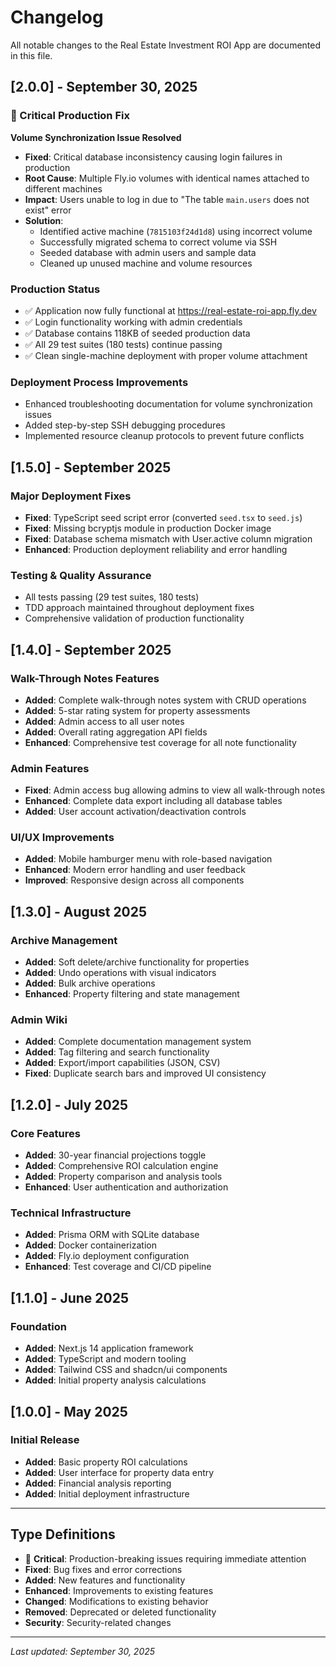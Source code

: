 # Changelog

All notable changes to the Real Estate Investment ROI App are documented in this file.

## [2.0.0] - September 30, 2025

### 🚨 Critical Production Fix

**Volume Synchronization Issue Resolved**

- **Fixed**: Critical database inconsistency causing login failures in production
- **Root Cause**: Multiple Fly.io volumes with identical names attached to different machines
- **Impact**: Users unable to log in due to "The table `main.users` does not exist" error
- **Solution**: 
  - Identified active machine (`7815103f24d1d8`) using incorrect volume
  - Successfully migrated schema to correct volume via SSH
  - Seeded database with admin users and sample data
  - Cleaned up unused machine and volume resources

### Production Status

- ✅ Application now fully functional at https://real-estate-roi-app.fly.dev
- ✅ Login functionality working with admin credentials
- ✅ Database contains 118KB of seeded production data
- ✅ All 29 test suites (180 tests) continue passing
- ✅ Clean single-machine deployment with proper volume attachment

### Deployment Process Improvements

- Enhanced troubleshooting documentation for volume synchronization issues
- Added step-by-step SSH debugging procedures
- Implemented resource cleanup protocols to prevent future conflicts

## [1.5.0] - September 2025

### Major Deployment Fixes

- **Fixed**: TypeScript seed script error (converted `seed.tsx` to `seed.js`)
- **Fixed**: Missing bcryptjs module in production Docker image
- **Fixed**: Database schema mismatch with User.active column migration
- **Enhanced**: Production deployment reliability and error handling

### Testing & Quality Assurance

- All tests passing (29 test suites, 180 tests)
- TDD approach maintained throughout deployment fixes
- Comprehensive validation of production functionality

## [1.4.0] - September 2025

### Walk-Through Notes Features

- **Added**: Complete walk-through notes system with CRUD operations
- **Added**: 5-star rating system for property assessments
- **Added**: Admin access to all user notes
- **Added**: Overall rating aggregation API fields
- **Enhanced**: Comprehensive test coverage for all note functionality

### Admin Features

- **Fixed**: Admin access bug allowing admins to view all walk-through notes
- **Enhanced**: Complete data export including all database tables
- **Added**: User account activation/deactivation controls

### UI/UX Improvements

- **Added**: Mobile hamburger menu with role-based navigation
- **Enhanced**: Modern error handling and user feedback
- **Improved**: Responsive design across all components

## [1.3.0] - August 2025

### Archive Management

- **Added**: Soft delete/archive functionality for properties
- **Added**: Undo operations with visual indicators
- **Added**: Bulk archive operations
- **Enhanced**: Property filtering and state management

### Admin Wiki

- **Added**: Complete documentation management system
- **Added**: Tag filtering and search functionality
- **Added**: Export/import capabilities (JSON, CSV)
- **Fixed**: Duplicate search bars and improved UI consistency

## [1.2.0] - July 2025

### Core Features

- **Added**: 30-year financial projections toggle
- **Added**: Comprehensive ROI calculation engine
- **Added**: Property comparison and analysis tools
- **Enhanced**: User authentication and authorization

### Technical Infrastructure

- **Added**: Prisma ORM with SQLite database
- **Added**: Docker containerization
- **Added**: Fly.io deployment configuration
- **Enhanced**: Test coverage and CI/CD pipeline

## [1.1.0] - June 2025

### Foundation

- **Added**: Next.js 14 application framework
- **Added**: TypeScript and modern tooling
- **Added**: Tailwind CSS and shadcn/ui components
- **Added**: Initial property analysis calculations

## [1.0.0] - May 2025

### Initial Release

- **Added**: Basic property ROI calculations
- **Added**: User interface for property data entry
- **Added**: Financial analysis reporting
- **Added**: Initial deployment infrastructure

---

## Type Definitions

- 🚨 **Critical**: Production-breaking issues requiring immediate attention
- **Fixed**: Bug fixes and error corrections
- **Added**: New features and functionality
- **Enhanced**: Improvements to existing features
- **Changed**: Modifications to existing behavior
- **Removed**: Deprecated or deleted functionality
- **Security**: Security-related changes

---

*Last updated: September 30, 2025*